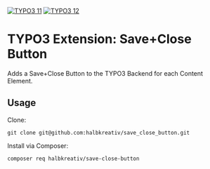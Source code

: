 [![TYPO3 11](https://img.shields.io/badge/TYPO3-11-orange.svg)](https://get.typo3.org/version/11)
[![TYPO3 12](https://img.shields.io/badge/TYPO3-12-orange.svg)](https://get.typo3.org/version/12)

# TYPO3 Extension: Save+Close Button

Adds a Save+Close Button to the TYPO3 Backend for each Content Element.

## Usage

Clone:

```shell
git clone git@github.com:halbkreativ/save_close_button.git
```

Install via Composer:

```shell
composer req halbkreativ/save-close-button
```
